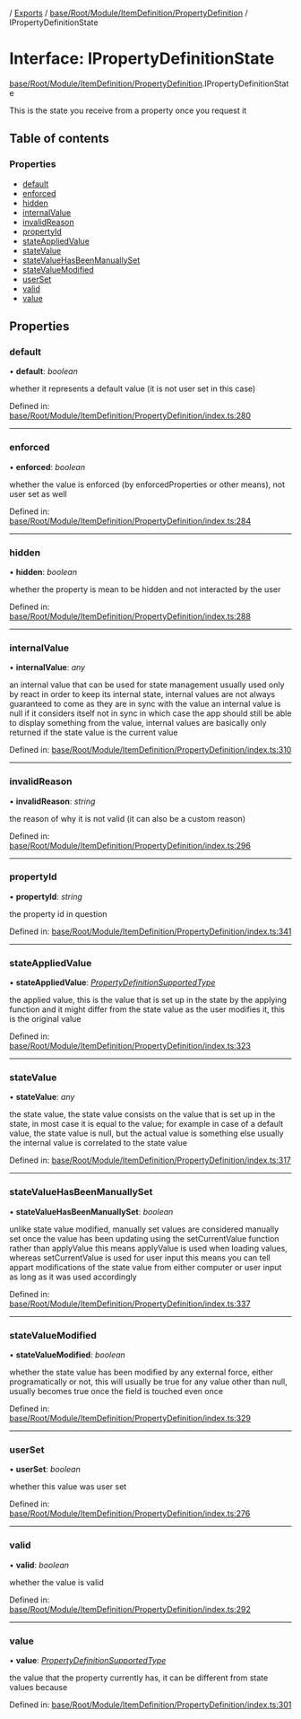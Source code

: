 [](../README.md) / [Exports](../modules.md) / [base/Root/Module/ItemDefinition/PropertyDefinition](../modules/base_root_module_itemdefinition_propertydefinition.md) / IPropertyDefinitionState

# Interface: IPropertyDefinitionState

[base/Root/Module/ItemDefinition/PropertyDefinition](../modules/base_root_module_itemdefinition_propertydefinition.md).IPropertyDefinitionState

This is the state you receive from a property once you request it

## Table of contents

### Properties

- [default](base_root_module_itemdefinition_propertydefinition.ipropertydefinitionstate.md#default)
- [enforced](base_root_module_itemdefinition_propertydefinition.ipropertydefinitionstate.md#enforced)
- [hidden](base_root_module_itemdefinition_propertydefinition.ipropertydefinitionstate.md#hidden)
- [internalValue](base_root_module_itemdefinition_propertydefinition.ipropertydefinitionstate.md#internalvalue)
- [invalidReason](base_root_module_itemdefinition_propertydefinition.ipropertydefinitionstate.md#invalidreason)
- [propertyId](base_root_module_itemdefinition_propertydefinition.ipropertydefinitionstate.md#propertyid)
- [stateAppliedValue](base_root_module_itemdefinition_propertydefinition.ipropertydefinitionstate.md#stateappliedvalue)
- [stateValue](base_root_module_itemdefinition_propertydefinition.ipropertydefinitionstate.md#statevalue)
- [stateValueHasBeenManuallySet](base_root_module_itemdefinition_propertydefinition.ipropertydefinitionstate.md#statevaluehasbeenmanuallyset)
- [stateValueModified](base_root_module_itemdefinition_propertydefinition.ipropertydefinitionstate.md#statevaluemodified)
- [userSet](base_root_module_itemdefinition_propertydefinition.ipropertydefinitionstate.md#userset)
- [valid](base_root_module_itemdefinition_propertydefinition.ipropertydefinitionstate.md#valid)
- [value](base_root_module_itemdefinition_propertydefinition.ipropertydefinitionstate.md#value)

## Properties

### default

• **default**: *boolean*

whether it represents a default value (it is not user set in this case)

Defined in: [base/Root/Module/ItemDefinition/PropertyDefinition/index.ts:280](https://github.com/onzag/itemize/blob/55e63f2c/base/Root/Module/ItemDefinition/PropertyDefinition/index.ts#L280)

___

### enforced

• **enforced**: *boolean*

whether the value is enforced (by enforcedProperties or other means), not user set as well

Defined in: [base/Root/Module/ItemDefinition/PropertyDefinition/index.ts:284](https://github.com/onzag/itemize/blob/55e63f2c/base/Root/Module/ItemDefinition/PropertyDefinition/index.ts#L284)

___

### hidden

• **hidden**: *boolean*

whether the property is mean to be hidden and not interacted by the user

Defined in: [base/Root/Module/ItemDefinition/PropertyDefinition/index.ts:288](https://github.com/onzag/itemize/blob/55e63f2c/base/Root/Module/ItemDefinition/PropertyDefinition/index.ts#L288)

___

### internalValue

• **internalValue**: *any*

an internal value that can be used for state management
usually used only by react in order to keep its internal state, internal
values are not always guaranteed to come as they are in sync with the value
an internal value is null if it considers itself not in sync in which case
the app should still be able to display something from the value, internal values
are basically only returned if the state value is the current value

Defined in: [base/Root/Module/ItemDefinition/PropertyDefinition/index.ts:310](https://github.com/onzag/itemize/blob/55e63f2c/base/Root/Module/ItemDefinition/PropertyDefinition/index.ts#L310)

___

### invalidReason

• **invalidReason**: *string*

the reason of why it is not valid (it can also be a custom reason)

Defined in: [base/Root/Module/ItemDefinition/PropertyDefinition/index.ts:296](https://github.com/onzag/itemize/blob/55e63f2c/base/Root/Module/ItemDefinition/PropertyDefinition/index.ts#L296)

___

### propertyId

• **propertyId**: *string*

the property id in question

Defined in: [base/Root/Module/ItemDefinition/PropertyDefinition/index.ts:341](https://github.com/onzag/itemize/blob/55e63f2c/base/Root/Module/ItemDefinition/PropertyDefinition/index.ts#L341)

___

### stateAppliedValue

• **stateAppliedValue**: [*PropertyDefinitionSupportedType*](../modules/base_root_module_itemdefinition_propertydefinition_types.md#propertydefinitionsupportedtype)

the applied value, this is the value that is set up in the state by the applying
function and it might differ from the state value as the user modifies it, this is
the original value

Defined in: [base/Root/Module/ItemDefinition/PropertyDefinition/index.ts:323](https://github.com/onzag/itemize/blob/55e63f2c/base/Root/Module/ItemDefinition/PropertyDefinition/index.ts#L323)

___

### stateValue

• **stateValue**: *any*

the state value, the state value consists on the value that is set up
in the state, in most case it is equal to the value; for example in case of
a default value, the state value is null, but the actual value is something else
usually the internal value is correlated to the state value

Defined in: [base/Root/Module/ItemDefinition/PropertyDefinition/index.ts:317](https://github.com/onzag/itemize/blob/55e63f2c/base/Root/Module/ItemDefinition/PropertyDefinition/index.ts#L317)

___

### stateValueHasBeenManuallySet

• **stateValueHasBeenManuallySet**: *boolean*

unlike state value modified, manually set values are considered manually set once the
value has been updating using the setCurrentValue function rather than applyValue this means
applyValue is used when loading values, whereas setCurrentValue is used for user input
this means you can tell appart modifications of the state value from either computer
or user input as long as it was used accordingly

Defined in: [base/Root/Module/ItemDefinition/PropertyDefinition/index.ts:337](https://github.com/onzag/itemize/blob/55e63f2c/base/Root/Module/ItemDefinition/PropertyDefinition/index.ts#L337)

___

### stateValueModified

• **stateValueModified**: *boolean*

whether the state value has been modified by any external force, either programatically
or not, this will usually be true for any value other than null, usually becomes true
once the field is touched even once

Defined in: [base/Root/Module/ItemDefinition/PropertyDefinition/index.ts:329](https://github.com/onzag/itemize/blob/55e63f2c/base/Root/Module/ItemDefinition/PropertyDefinition/index.ts#L329)

___

### userSet

• **userSet**: *boolean*

whether this value was user set

Defined in: [base/Root/Module/ItemDefinition/PropertyDefinition/index.ts:276](https://github.com/onzag/itemize/blob/55e63f2c/base/Root/Module/ItemDefinition/PropertyDefinition/index.ts#L276)

___

### valid

• **valid**: *boolean*

whether the value is valid

Defined in: [base/Root/Module/ItemDefinition/PropertyDefinition/index.ts:292](https://github.com/onzag/itemize/blob/55e63f2c/base/Root/Module/ItemDefinition/PropertyDefinition/index.ts#L292)

___

### value

• **value**: [*PropertyDefinitionSupportedType*](../modules/base_root_module_itemdefinition_propertydefinition_types.md#propertydefinitionsupportedtype)

the value that the property currently has, it can be different from state
values because

Defined in: [base/Root/Module/ItemDefinition/PropertyDefinition/index.ts:301](https://github.com/onzag/itemize/blob/55e63f2c/base/Root/Module/ItemDefinition/PropertyDefinition/index.ts#L301)
